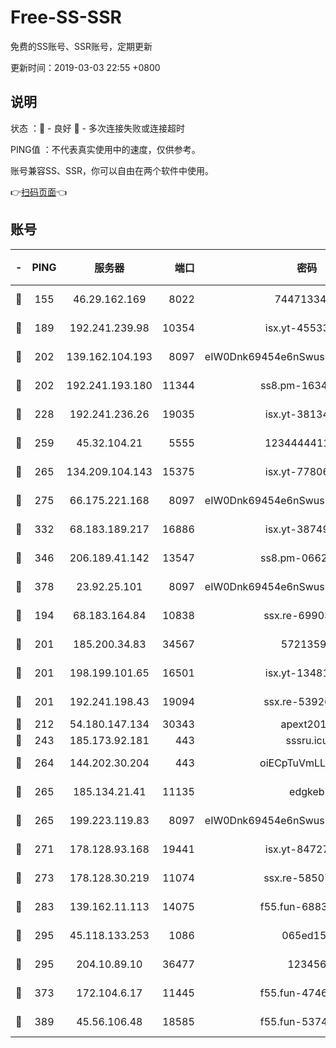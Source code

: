 # Free-SS-SSR

免费的SS账号、SSR账号，定期更新

更新时间：2019-03-03 22:55 +0800

## 说明

状态     ：🙂 - 良好 🙁 - 多次连接失败或连接超时

PING值   ：不代表真实使用中的速度，仅供参考。

账号兼容SS、SSR，你可以自由在两个软件中使用。

👉[扫码页面](https://liesauer.github.io/free-ss-ssr.github.io/)👈

## 账号

|-|PING|服务器|端口|密码|加密方式|区域|
|:----:|:----:|:-----:|-----:|:----:|:----:|:----:|
|🙂|155|46.29.162.169|8022|7447133485|aes-256-cfb|RU|
|🙂|189|192.241.239.98|10354|isx.yt-45533403|aes-256-cfb|US|
|🙂|202|139.162.104.193|8097|eIW0Dnk69454e6nSwuspv9DmS201tQ0D|aes-256-cfb|JP|
|🙂|202|192.241.193.180|11344|ss8.pm-16345934|aes-256-cfb|US|
|🙂|228|192.241.236.26|19035|isx.yt-38134679|aes-256-cfb|US|
|🙂|259|45.32.104.21|5555|1234444411111|aes-256-cfb|SG|
|🙂|265|134.209.104.143|15375|isx.yt-77806591|aes-256-cfb|SG|
|🙂|275|66.175.221.168|8097|eIW0Dnk69454e6nSwuspv9DmS201tQ0D|aes-256-cfb|US|
|🙂|332|68.183.189.217|16886|isx.yt-38749717|aes-256-cfb|SG|
|🙂|346|206.189.41.142|13547|ss8.pm-06627885|aes-256-cfb|SG|
|🙂|378|23.92.25.101|8097|eIW0Dnk69454e6nSwuspv9DmS201tQ0D|aes-256-cfb|US|
|🙂|194|68.183.164.84|10838|ssx.re-69903190|aes-256-cfb|US|
|🙂|201|185.200.34.83|34567|57213592|aes-256-cfb|US|
|🙂|201|198.199.101.65|16501|isx.yt-13481478|aes-256-cfb|US|
|🙂|201|192.241.198.43|19094|ssx.re-53926078|aes-256-cfb|US|
|🙂|212|54.180.147.134|30343|apext2019|chacha20|KR|
|🙂|243|185.173.92.181|443|sssru.icu|rc4-md5|RU|
|🙂|264|144.202.30.204|443|oiECpTuVmLLxk4Ts|aes-256-cfb|US|
|🙂|265|185.134.21.41|11135|edgkeb|aes-256-cfb|GB|
|🙂|265|199.223.119.83|8097|eIW0Dnk69454e6nSwuspv9DmS201tQ0D|aes-256-cfb|US|
|🙂|271|178.128.93.168|19441|isx.yt-84727803|aes-256-cfb|SG|
|🙂|273|178.128.30.219|11074|ssx.re-58507780|aes-256-cfb|SG|
|🙂|283|139.162.11.113|14075|f55.fun-68835122|aes-256-cfb|SG|
|🙂|295|45.118.133.253|1086|065ed15a|aes-256-cfb|SG|
|🙁|295|204.10.89.10|36477|123456|aes-256-cfb|US|
|🙁|373|172.104.6.17|11445|f55.fun-47466889|aes-256-cfb|US|
|🙁|389|45.56.106.48|18585|f55.fun-53745027|aes-256-cfb|US|
